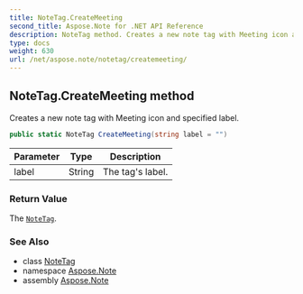 ```yaml
---
title: NoteTag.CreateMeeting
second_title: Aspose.Note for .NET API Reference
description: NoteTag method. Creates a new note tag with Meeting icon and specified label
type: docs
weight: 630
url: /net/aspose.note/notetag/createmeeting/
---
```

## NoteTag.CreateMeeting method

Creates a new note tag with Meeting icon and specified label.

```csharp
public static NoteTag CreateMeeting(string label = "")
```

| Parameter | Type | Description |
| --- | --- | --- |
| label | String | The tag's label. |

### Return Value

The [`NoteTag`](../).

### See Also

* class [NoteTag](../)
* namespace [Aspose.Note](../../notetag/)
* assembly [Aspose.Note](../../../)


